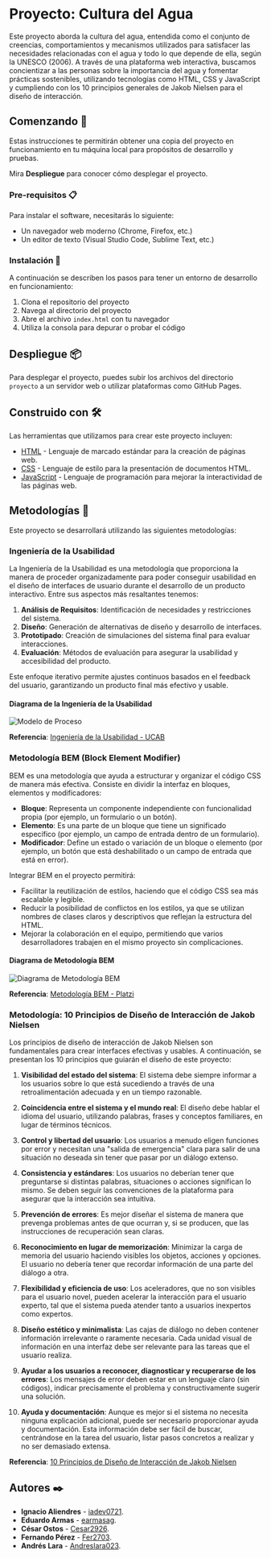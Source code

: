 # Proyecto: Cultura del Agua

Este proyecto aborda la cultura del agua, entendida como el conjunto de creencias, comportamientos y mecanismos utilizados para satisfacer las necesidades relacionadas con el agua y todo lo que depende de ella, según la UNESCO (2006). A través de una plataforma web interactiva, buscamos concientizar a las personas sobre la importancia del agua y fomentar prácticas sostenibles, utilizando tecnologías como HTML, CSS y JavaScript y cumpliendo con los 10 principios generales de Jakob Nielsen para el diseño de interacción.

## Comenzando 🚀

Estas instrucciones te permitirán obtener una copia del proyecto en funcionamiento en tu máquina local para propósitos de desarrollo y pruebas.

Mira **Despliegue** para conocer cómo desplegar el proyecto.

### Pre-requisitos 📋

Para instalar el software, necesitarás lo siguiente:

* Un navegador web moderno (Chrome, Firefox, etc.)
* Un editor de texto (Visual Studio Code, Sublime Text, etc.)


### Instalación 🔧

A continuación se describen los pasos para tener un entorno de desarrollo en funcionamiento:

1. Clona el repositorio del proyecto
2. Navega al directorio del proyecto
3. Abre el archivo `index.html` con tu navegador
4. Utiliza la consola para depurar o probar el código

## Despliegue 📦

Para desplegar el proyecto, puedes subir los archivos del directorio `proyecto` a un servidor web o utilizar plataformas como GitHub Pages.

## Construido con 🛠️

Las herramientas que utilizamos para crear este proyecto incluyen:

* [HTML](https://developer.mozilla.org/es/docs/Web/HTML) - Lenguaje de marcado estándar para la creación de páginas web.
* [CSS](https://developer.mozilla.org/es/docs/Web/CSS) - Lenguaje de estilo para la presentación de documentos HTML.
* [JavaScript](https://developer.mozilla.org/es/docs/Web/JavaScript) - Lenguaje de programación para mejorar la interactividad de las páginas web.

## Metodologías 🧩

Este proyecto se desarrollará utilizando las siguientes metodologías:

### Ingeniería de la Usabilidad

La Ingeniería de la Usabilidad es una metodología que proporciona la manera de proceder organizadamente para poder conseguir usabilidad en el diseño de interfaces de usuario durante el desarrollo de un producto interactivo. Entre sus aspectos más resaltantes tenemos:

1. **Análisis de Requisitos**:   Identificación de necesidades y restricciones del sistema.
2. **Diseño**: Generación de alternativas de diseño y desarrollo de interfaces. 
3. **Prototipado**: Creación de simulaciones del sistema final para evaluar interacciones.
4. **Evaluación**:  Métodos de evaluación para asegurar la usabilidad y accesibilidad del producto. 

Este enfoque iterativo permite ajustes continuos basados en el feedback del usuario, garantizando un producto final más efectivo y usable.

#### Diagrama de la Ingeniería de la Usabilidad
![Modelo de Proceso](https://www.researchgate.net/profile/Juan-Preciado/publication/290096334/figure/fig10/AS:651204057112603@1532270554542/Modelo-de-Proceso-de-la-Ingenieria-de-la-usabilidad-y-de-la-Accesibilidad-MPIu-a.png)

**Referencia**: [Ingeniería de la Usabilidad - UCAB](https://modulo7.ucab.edu.ve/courses/8142/files/849608/download?download_frd=1)

### Metodología BEM (Block Element Modifier)

BEM es una metodología que ayuda a estructurar y organizar el código CSS de manera más efectiva. Consiste en dividir la interfaz en bloques, elementos y modificadores:

- **Bloque**: Representa un componente independiente con funcionalidad propia (por ejemplo, un formulario o un botón).
- **Elemento**: Es una parte de un bloque que tiene un significado específico (por ejemplo, un campo de entrada dentro de un formulario).
- **Modificador**: Define un estado o variación de un bloque o elemento (por ejemplo, un botón que está deshabilitado o un campo de entrada que está en error).

Integrar BEM en el proyecto permitirá:

- Facilitar la reutilización de estilos, haciendo que el código CSS sea más escalable y legible.
- Reducir la posibilidad de conflictos en los estilos, ya que se utilizan nombres de clases claros y descriptivos que reflejan la estructura del HTML.
- Mejorar la colaboración en el equipo, permitiendo que varios desarrolladores trabajen en el mismo proyecto sin complicaciones.

#### Diagrama de Metodología BEM
![Diagrama de Metodología BEM](https://static.platzi.com/media/articlases/Images/9.jpg)

**Referencia**: [Metodología BEM - Platzi](https://platzi.com/clases/2030-mobile-first/32306-implementando-bem/)

### Metodología: 10 Principios de Diseño de Interacción de Jakob Nielsen

Los principios de diseño de interacción de Jakob Nielsen son fundamentales para crear interfaces efectivas y usables. A continuación, se presentan los 10 principios que guiarán el diseño de este proyecto:

1. **Visibilidad del estado del sistema**: El sistema debe siempre informar a los usuarios sobre lo que está sucediendo a través de una retroalimentación adecuada y en un tiempo razonable.

2. **Coincidencia entre el sistema y el mundo real**: El diseño debe hablar el idioma del usuario, utilizando palabras, frases y conceptos familiares, en lugar de términos técnicos.

3. **Control y libertad del usuario**: Los usuarios a menudo eligen funciones por error y necesitan una "salida de emergencia" clara para salir de una situación no deseada sin tener que pasar por un diálogo extenso.

4. **Consistencia y estándares**: Los usuarios no deberían tener que preguntarse si distintas palabras, situaciones o acciones significan lo mismo. Se deben seguir las convenciones de la plataforma para asegurar que la interacción sea intuitiva.

5. **Prevención de errores**: Es mejor diseñar el sistema de manera que prevenga problemas antes de que ocurran y, si se producen, que las instrucciones de recuperación sean claras.

6. **Reconocimiento en lugar de memorización**: Minimizar la carga de memoria del usuario haciendo visibles los objetos, acciones y opciones. El usuario no debería tener que recordar información de una parte del diálogo a otra.

7. **Flexibilidad y eficiencia de uso**: Los aceleradores, que no son visibles para el usuario novel, pueden acelerar la interacción para el usuario experto, tal que el sistema pueda atender tanto a usuarios inexpertos como expertos.

8. **Diseño estético y minimalista**: Las cajas de diálogo no deben contener información irrelevante o raramente necesaria. Cada unidad visual de información en una interfaz debe ser relevante para las tareas que el usuario realiza.

9. **Ayudar a los usuarios a reconocer, diagnosticar y recuperarse de los errores**: Los mensajes de error deben estar en un lenguaje claro (sin códigos), indicar precisamente el problema y constructivamente sugerir una solución.

10. **Ayuda y documentación**: Aunque es mejor si el sistema no necesita ninguna explicación adicional, puede ser necesario proporcionar ayuda y documentación. Esta información debe ser fácil de buscar, centrándose en la tarea del usuario, listar pasos concretos a realizar y no ser demasiado extensa.

**Referencia**: [10 Principios de Diseño de Interacción de Jakob Nielsen](https://modulo7.ucab.edu.ve/courses/8142/files/849609/download?download_frd=1)

## Autores ✒️

* **Ignacio Aliendres** - [iadev0721](https://github.com/iadev2005).
* **Eduardo Armas** - [earmasag](https://github.com/earmasag).
* **César Ostos** - [Cesar2926](https://github.com/Cesar2926).
* **Fernando Pérez** - [Fer2703](https://github.com/Fer2703).
* **Andrés Lara** - [Andreslara023](https://github.com/Andreslara023).

